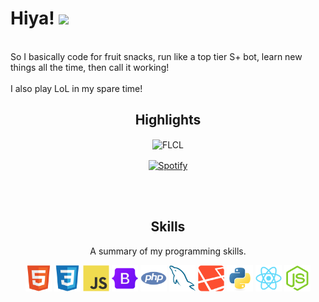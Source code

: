 # Hiya! <img src="https://cdn.discordapp.com/emojis/979248152097984572.gif" width="50">
<br> So I basically code for fruit snacks, run like a top tier S+ bot, learn new things all the time, then call it working!</br>
<br>I also play LoL in my spare time!</br>



<h2 align="center">Highlights</h2>
<p align="center" href="https://github.com/110nitro?tab=repositories">
    <img align="center" src="https://66.media.tumblr.com/6cc79ee8558da20065b91ef53ff9887d/tumblr_o1odz9l6Y01soctdjo1_540.gifv" alt="FLCL" border="0">
</p>

<p align="center">
    <a href="https://open.spotify.com/playlist/3VW4DLMvBXYJPaO3Li4odA?si=f52b800586b444ca">
    <img align="center" src="https://img.shields.io/static/v1?label=Discord&message=Nitro%238000&color=7289DA&style=flat" alt="Spotify" border="0">
    </a>
</p><br><br>

<h2 align="center">Skills</h2>
<p align="center">A summary of my programming skills.</p>

<p align="center">
  <img src='https://raw.githubusercontent.com/devicons/devicon/1119b9f84c0290e0f0b38982099a2bd027a48bf1/icons/html5/html5-original.svg' height='42px'/>
  <img src='https://raw.githubusercontent.com/devicons/devicon/1119b9f84c0290e0f0b38982099a2bd027a48bf1/icons/css3/css3-original.svg' height='42px'>
  <img src='https://raw.githubusercontent.com/devicons/devicon/1119b9f84c0290e0f0b38982099a2bd027a48bf1/icons/javascript/javascript-original.svg' height='42px'>
  <img src='https://raw.githubusercontent.com/devicons/devicon/1119b9f84c0290e0f0b38982099a2bd027a48bf1/icons/bootstrap/bootstrap-original.svg' height='42px'>
  <img src='https://raw.githubusercontent.com/devicons/devicon/1119b9f84c0290e0f0b38982099a2bd027a48bf1/icons/php/php-plain.svg' height='42px'>
  <img src='https://raw.githubusercontent.com/devicons/devicon/1119b9f84c0290e0f0b38982099a2bd027a48bf1/icons/mysql/mysql-original.svg' height='42px'>
  <img src='https://raw.githubusercontent.com/devicons/devicon/1119b9f84c0290e0f0b38982099a2bd027a48bf1/icons/laravel/laravel-plain.svg' height='42px'>
  <img src='https://raw.githubusercontent.com/devicons/devicon/1119b9f84c0290e0f0b38982099a2bd027a48bf1/icons/python/python-original.svg' height='42px'>
  <img src='https://raw.githubusercontent.com/devicons/devicon/1119b9f84c0290e0f0b38982099a2bd027a48bf1/icons/react/react-original.svg' height='42px'>
  <img src='https://raw.githubusercontent.com/devicons/devicon/1119b9f84c0290e0f0b38982099a2bd027a48bf1/icons/nodejs/nodejs-original.svg' height='42px'>
</p>
